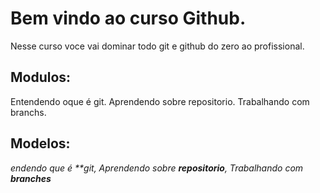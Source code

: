 # Bem vindo ao curso Github.    
Nesse curso voce vai dominar todo git e github do zero ao profissional.

## Modulos: 
Entendendo oque é git.
Aprendendo sobre repositorio.
Trabalhando com branchs.        	    

## Modelos:
_endendo que é **git, Aprendendo sobre **repositorio**, Trabalhando com **branches**_